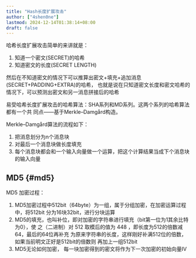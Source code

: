 ```yaml
---
title: "Hash长度扩展攻击"
author: ["4shen0ne"]
lastmod: 2024-12-14T01:38:14+08:00
draft: false
---
```


哈希长度扩展攻击简单的来讲就是：

1.  知道一个密文(SECRET)的哈希
2.  知道密文的长度(SECRET LENGTH)

然后在不知道密文的情况下可以推算出密文+填充+追加消息(SECRET+PADDING+EXTRA)的哈希，
也就是说在只知道密文长度和密文哈希的情况下，可以预测出密文和另一消息拼接后的哈希

易受哈希长度扩展攻击的哈希算法：SHA系列和MD系列。这两个系列的哈希算法都有一个共
同点——基于Merkle–Damgård构造。

Merkle–Damgård算法的流程如下：

1.  把消息划分为n个消息块
2.  对最后一个消息块做长度填充
3.  每个消息块都会和一个输入向量做一个运算，把这个计算结果当成下个消息块的输入向量


## MD5 {#md5}

MD5 加密过程：

1.  MD5加密过程中512bit（64byte）为一组，属于分组加密，在加密运算过程中，将512bit
    分为16块32bit，进行分块运算
2.  MD5的填充，也叫补位，即对加密的字符串进行填充（bit第一位为1其余比特为0），使
    之（二进制）对 512 取模后的值为 448 ，即长度为512的倍数减64，最后的64位再补充
    为原来字符串的长度，这样刚好补满512位的倍数，如果当前明文正好是512bit的倍数则
    再加上一组512bit
3.  MD5无论如何加密， 每一块加密得到的密文将作为下一次加密的初始向量IV
